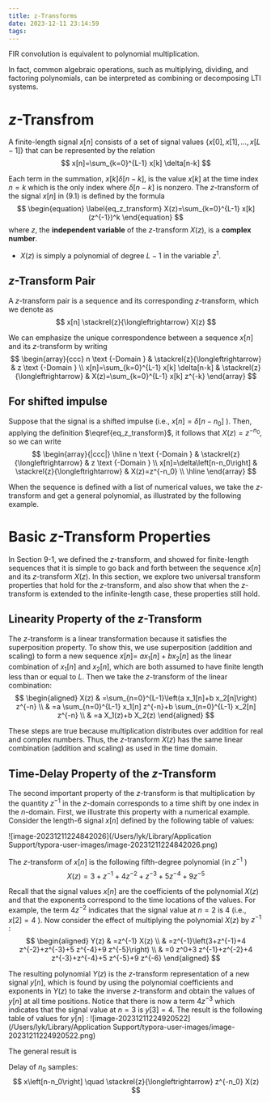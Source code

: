 ```yaml
---
title: z-Transforms
date: 2023-12-11 23:14:59
tags:
---
```





FIR convolution is equivalent to polynomial multiplication. 

In fact, common algebraic operations, such as multiplying, dividing, and factoring polynomials, can be interpreted as combining or decomposing LTI systems.

# $z$-Transfrom

A finite-length signal $x[n]$ consists of a set of signal values $\{x[0], x[1], \ldots, x[L-1]\}$ that can be represented by the relation
$$
x[n]=\sum_{k=0}^{L-1} x[k] \delta[n-k]
$$

Each term in the summation, $x[k] \delta[n-k]$, is the value $x[k]$ at the time index $n=k$ which is the only index where $\delta[n-k]$ is nonzero. The $z$-transform of the signal $x[n]$ in (9.1) is defined by the formula
$$
\begin{equation} \label{eq_z_transform}
X(z)=\sum_{k=0}^{L-1} x[k] (z^{-1})^k
\end{equation}
$$
where $z$, the **independent variable** of the $z$-transform $X(z)$, is a **complex number**. 

* $X(z)$ is simply a polynomial of degree $L-1$ in the variable $z^1$.

## $z$-Transform Pair

A $z$-transform pair is a sequence and its corresponding $z$-transform, which we denote as
$$
x[n] \stackrel{z}{\longleftrightarrow} X(z)
$$

We can emphasize the unique correspondence between a sequence $x[n]$ and its $z$-transform by writing
$$
\begin{array}{ccc}
n \text {-Domain } & \stackrel{z}{\longleftrightarrow} & z \text {-Domain } \\
x[n]=\sum_{k=0}^{L-1} x[k] \delta[n-k] & \stackrel{z}{\longleftrightarrow} & X(z)=\sum_{k=0}^{L-1} x[k] z^{-k}
\end{array}
$$

## For shifted impulse

Suppose that the signal is a shifted impulse (i.e., $x[n]=\delta\left[n-n_0\right]$ ). Then, applying the definition $\eqref{eq_z_transform}$, it follows that $X(z)=z^{-n_0}$, so we can write
$$
\begin{array}{|ccc|}
\hline n \text {-Domain } & \stackrel{z}{\longleftrightarrow} & z \text {-Domain } \\
x[n]=\delta\left[n-n_0\right] & \stackrel{z}{\longleftrightarrow} & X(z)=z^{-n_0} \\
\hline
\end{array}
$$

When the sequence is defined with a list of numerical values, we take the $z$-transform and get a general polynomial, as illustrated by the following example.

# Basic $z$-Transform Properties
In Section 9-1, we defined the $z$-transform, and showed for finite-length sequences that it is simple to go back and forth between the sequence $x[n]$ and its $z$-transform $X(z)$. In this section, we explore two universal transform properties that hold for the $z$-transform, and also show that when the $z$-transform is extended to the infinite-length case, these properties still hold.
## Linearity Property of the $z$-Transform

The $z$-transform is a linear transformation because it satisfies the superposition property. To show this, we use superposition (addition and scaling) to form a new sequence $x[n]=$ $a x_1[n]+b x_2[n]$ as the linear combination of $x_1[n]$ and $x_2[n]$, which are both assumed to have finite length less than or equal to $L$. Then we take the $z$-transform of the linear combination:
$$
\begin{aligned}
X(z) & =\sum_{n=0}^{L-1}\left(a x_1[n]+b x_2[n]\right) z^{-n} \\
& =a \sum_{n=0}^{L-1} x_1[n] z^{-n}+b \sum_{n=0}^{L-1} x_2[n] z^{-n} \\
& =a X_1(z)+b X_2(z)
\end{aligned}
$$

These steps are true because multiplication distributes over addition for real and complex numbers. Thus, the $z$-transform $X(z)$ has the same linear combination (addition and scaling) as used in the time domain.
## Time-Delay Property of the $z$-Transform

The second important property of the $z$-transform is that multiplication by the quantity $z^{-1}$ in the $z$-domain corresponds to a time shift by one index in the $n$-domain. First, we illustrate this property with a numerical example. Consider the length-6 signal $x[n]$ defined by the following table of values:

![image-20231211224842026](/Users/lyk/Library/Application Support/typora-user-images/image-20231211224842026.png)



The $z$-transform of $x[n]$ is the following fifth-degree polynomial (in $z^{-1}$ )
$$
X(z)=3+z^{-1}+4 z^{-2}+z^{-3}+5 z^{-4}+9 z^{-5}
$$

Recall that the signal values $x[n]$ are the coefficients of the polynomial $X(z)$ and that the exponents correspond to the time locations of the values. For example, the term $4 z^{-2}$ indicates that the signal value at $n=2$ is 4 (i.e., $x[2]=4$ ).
Now consider the effect of multiplying the polynomial $X(z)$ by $z^{-1}$ :
$$
\begin{aligned}
Y(z) & =z^{-1} X(z) \\
& =z^{-1}\left(3+z^{-1}+4 z^{-2}+z^{-3}+5 z^{-4}+9 z^{-5}\right) \\
& =0 z^0+3 z^{-1}+z^{-2}+4 z^{-3}+z^{-4}+5 z^{-5}+9 z^{-6}
\end{aligned}
$$

The resulting polynomial $Y(z)$ is the $z$-transform representation of a new signal $y[n]$, which is found by using the polynomial coefficients and exponents in $Y(z)$ to take the inverse $z$-transform and obtain the values of $y[n]$ at all time positions. Notice that there is now a term $4 z^{-3}$ which indicates that the signal value at $n=3$ is $y[3]=4$. The result is the following table of values for $y[n]$ :
![image-20231211224920522](/Users/lyk/Library/Application Support/typora-user-images/image-20231211224920522.png)

The general result is



Delay of $n_0$ samples:
$$
x\left[n-n_0\right] \quad \stackrel{z}{\longleftrightarrow} z^{-n_0} X(z)
$$
